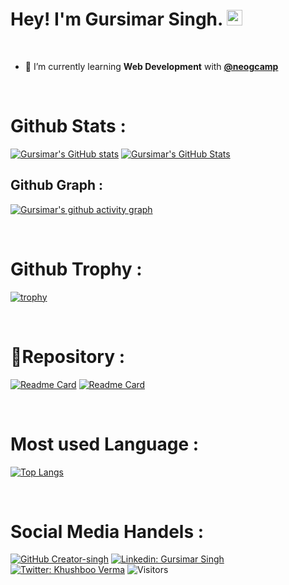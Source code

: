 # Hey! I'm Gursimar Singh. <img src="https://media.giphy.com/media/hvRJCLFzcasrR4ia7z/giphy.gif" width="25px">

</br>

- 🚀 I’m currently learning **Web Development** with [**@neogcamp**](https://neog.camp/)

</br>

# Github Stats :

[![Gursimar's GitHub stats](https://github-readme-stats.vercel.app/api?username=Creator-singh&theme=dark&show_icons=true)](https://github.com/Creator-singh/)
[![Gursimar's GitHub Stats](https://github-readme-streak-stats.herokuapp.com/?user=Creator-singh&theme=dark)](https://github.com/Creator-singh/)
## Github Graph :
[![Gursimar's github activity graph](https://activity-graph.herokuapp.com/graph?username=Creator-singh&theme=xcode)](https://github.com/Creator-singh/)

<br>

# Github Trophy :

[![trophy](https://github-profile-trophy.vercel.app/?username=Creator-singh&column=3&margin-w=50&margin-h=15no-frame=true&theme=darkhub)](https://github.com/ryo-ma/github-profile-trophy)

</br>

# 📌Repository :

[![Readme Card](https://github-readme-stats.vercel.app/api/pin/?username=Creator-singh&repo=Webit-store&show_owner=true&theme=dark)](https://github.com/Creator-singh/Webit-store)
[![Readme Card](https://github-readme-stats.vercel.app/api/pin/?username=Creator-singh&repo=webit-component-library&show_owner=true&theme=dark)](https://github.com/Creator-singh/webit-component-library)

</br>

# Most used Language :

[![Top Langs](https://github-readme-stats.vercel.app/api/top-langs/?username=Creator-singh&theme=dark&layout=compact)](https://github.com/Creator-singh/github-readme-stats)

</br>

# Social Media Handels :

[![GitHub Creator-singh](https://img.shields.io/github/followers/Creator-singh?label=follow&style=social)](https://github.com/Creator-singh)
[![Linkedin: Gursimar Singh](https://img.shields.io/badge/-Gursimar%20Singh-blue?style=flat-square&logo=Linkedin&logoColor=white&link=https://in.linkedin.com/in/gursimar-singh-cu/)](https://in.linkedin.com/in/gursimar-singh-cu/)
[![Twitter: Khushboo Verma](https://img.shields.io/twitter/follow/Gursimar_DEV?style=social)](https://twitter.com/Gursimar_DEV)
![Visitors](https://visitor-badge.glitch.me/badge?page_id=Creator-singh&left_color=gray&right_color=blue)